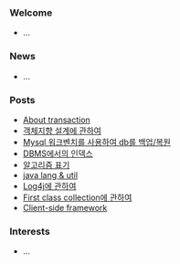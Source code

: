 ### Welcome  
- ...

### News  
- ...  

### Posts  
- [About transaction](/db/transaction.md)  
- [객체지향 설계에 관하여](/docs/object/객체지향설계.md)  
- [Mysql 워크벤치를 사용하여 db를 백업/복원](/docs/db/backUp.md)  
- [DBMS에서의 인덱스](/docs/db/SQL인덱스.md)  
- [알고리즘 표기](/docs/lang/evaluateAlgorithm.md)  
- [java lang & util](/docs/lang/package.md)  
- [Log4j에 관하여](/docs/lang/log4j.md)  
- [First class collection에 관하여](/docs/thoughtWorksAnthology/firstCalssCollection.md)  
- [Client-side framework](/docs/vue/routing.md)  

### Interests  
- ...
